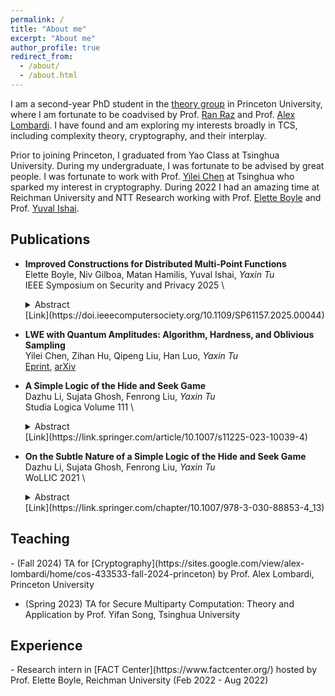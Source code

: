 ```yaml
---
permalink: /
title: "About me"
excerpt: "About me"
author_profile: true
redirect_from: 
  - /about/
  - /about.html
---
```


I am a second-year PhD student in the [theory group](https://theory.cs.princeton.edu/) in Princeton University, where I am fortunate to be coadvised by Prof. [Ran Raz](https://engineering.princeton.edu/faculty/ran-raz) and Prof. [Alex Lombardi](https://sites.google.com/view/alex-lombardi/home). I have found and am exploring my interests broadly in TCS, including complexity theory, cryptography, and their interplay. 

Prior to joining Princeton, I graduated from Yao Class at Tsinghua University. During my undergraduate, I was fortunate to be advised by great people. I was fortunate to work with Prof. [Yilei Chen](http://www.chenyilei.net/) at Tsinghua who sparked my interest in cryptography. During 2022 I had an amazing time at Reichman University and NTT Research working with Prof. [Elette Boyle](https://cs.idc.ac.il/~elette/) and Prof. [Yuval Ishai](https://yuvali.cswp.cs.technion.ac.il/). 



<h2 id="publications"> Publications</h2>

- **Improved Constructions for Distributed Multi-Point Functions**  \
  Elette Boyle, Niv Gilboa, Matan Hamilis, Yuval Ishai, *Yaxin Tu*  \
  IEEE Symposium on Security and Privacy 2025 \
  <details>
  <summary>Abstract</summary> <span style="padding-left: 40px; padding-right: 10px; text-align: justify; color: #7a8288;">
  A Distributed Point Function (DPF) is a cryptographic primitive used for compressing additive secret shares of a secret unit vector across two parties. Many DPF applications require compressed shares of a sparse <i>weight-t</i> vector, namely a Distributed Multi-Point Function (DMPF). Despite the strong motivation and prior optimization efforts, in most use cases the best practical implementation of DMPF is still a simple brute-force combination of t independent DPFs. </span><br>

  <span style="padding-left: 40px;color:#7a8288;">We present new constructions and optimized implementations of DMPFs in different parameter regimes, providing significant efficiency savings over existing approaches. We showcase our new constructions within applications of pseudorandom correlation generators (PCGs) and 2-server private set intersection (PSI). </span><br>

  <span style="padding-left: 40px;color:#7a8288;">Incorporating our tools into the state-of-the-art PCG for “silent” generation of binary multiplication triples (FOLEAGE, Bombar et al, ePrint’24) yields a ×2.68 improvement in throughput, with only ×1.4 blowup in the seed size. On a single core of our benchmark machine, our implementation silently generates up to 22.1 million triples per second, outperforming even the best “non-silent” protocol (Roy, CRYPTO’22), which generates 16 million triples per second. </span>
  </details>
  [Link](https://doi.ieeecomputersociety.org/10.1109/SP61157.2025.00044) 

- **LWE with Quantum Amplitudes: Algorithm, Hardness, and Oblivious Sampling**  \
  Yilei Chen, Zihan Hu, Qipeng Liu, Han Luo, *Yaxin Tu*  \
  [Eprint](https://eprint.iacr.org/2023/1498), [arXiv](https://arxiv.org/abs/2310.00644) 

- **A Simple Logic of the Hide and Seek Game**   \
  Dazhu Li, Sujata Ghosh, Fenrong Liu, *Yaxin Tu*  \
  Studia Logica Volume 111  \
  <details>
  <summary>Abstract</summary> <span style="padding-left: 40px;color:#7a8288;">
  We discuss a simple logic to describe one of our favourite games from childhood, hide and seek, and show how a simple addition of an equality constant to describe the winning condition of the seeker makes our logic undecidable. There are certain decidable fragments of first-order logic which behave in a similar fashion with respect to such a language extension, and we add a new modal variant to that class. We discuss the relative expressive power of the proposed logic in comparison to the standard modal counterparts. We prove that the model checking problem for the resulting logic is P-complete. In addition, by exploring the connection with related product logics, we gain more insight towards having a better understanding of the subtleties of the proposed framework.</span>
  </details>
  [Link](https://link.springer.com/article/10.1007/s11225-023-10039-4) 

- **On the Subtle Nature of a Simple Logic of the Hide and Seek Game**  \
  Dazhu Li, Sujata Ghosh, Fenrong Liu, *Yaxin Tu*  \
  WoLLIC 2021  \
  <details>
  <summary>Abstract</summary> <span style="padding-left: 40px;color:#7a8288;">
  We discuss a simple logic to describe one of our favourite games from childhood, hide and seek, and show how a simple addition of an equality constant to describe the winning condition of the seeker makes our logic undecidable. There are certain decidable fragments of first-order logic which behave in a similar fashion and we add a new modal variant to that class of logics. We also discuss the relative expressive power of the proposed logic in comparison to the standard modal counterparts.</span>
  </details>
  [Link](https://link.springer.com/chapter/10.1007/978-3-030-88853-4_13)  

<h2 id="teaching"> Teaching</h2>
- (Fall 2024) TA for [Cryptography](https://sites.google.com/view/alex-lombardi/home/cos-433533-fall-2024-princeton) by Prof. Alex Lombardi, Princeton University

- (Spring 2023) TA for Secure Multiparty Computation: Theory and Application by Prof. Yifan Song, Tsinghua University

<h2 id="experience"> Experience</h2>
- Research intern in [FACT Center](https://www.factcenter.org/) hosted by Prof. Elette Boyle, Reichman University (Feb 2022 - Aug 2022)
